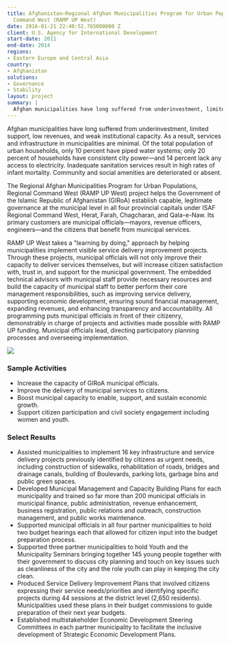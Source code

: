 ```yaml
---
title: Afghanistan—Regional Afghan Municipalities Program for Urban Populations, Regional
  Command West (RAMP UP West)
date: 2016-01-21 22:40:52.765000000 Z
client: U.S. Agency for International Development
start-date: 2011
end-date: 2014
regions:
- Eastern Europe and Central Asia
country:
- Afghanistan
solutions:
- Governance
- Stability
layout: project
summary: |
  Afghan municipalities have long suffered from underinvestment, limited support, low revenues, and weak institutional capacity. As a result, services and infrastructure in municipalities are minimal.
---
```


Afghan municipalities have long suffered from underinvestment, limited support, low revenues, and weak institutional capacity. As a result, services and infrastructure in municipalities are minimal. Of the total population of urban households, only 10 percent have piped water systems; only 20 percent of households have consistent city power—and 14 percent lack any access to electricity. Inadequate sanitation services result in high rates of infant mortality. Community and social amenities are deteriorated or absent.

The Regional Afghan Municipalities Program for Urban Populations, Regional Command West (RAMP UP West) project helps the Government of the Islamic Republic of Afghanistan (GIRoA) establish capable, legitimate governance at the municipal level in all four provincial capitals under ISAF Regional Command West, Herat, Farah, Chagcharan, and Qala-e-Naw. Its primary customers are municipal officials—mayors, revenue officers, engineers—and the citizens that benefit from municipal services.

RAMP UP West takes a "learning by doing," approach by helping municipalities implement visible service delivery improvement projects. Through these projects, municipal officials will not only improve their capacity to deliver services themselves, but will increase citizen satisfaction with, trust in, and support for the municipal government. The embedded technical advisors with municipal staff provide necessary resources and build the capacity of municipal staff to better perform their core management responsibilities, such as improving service delivery, supporting economic development, ensuring sound financial management, expanding revenues, and enhancing transparency and accountability. All programming puts municipal officials in front of their citizenry, demonstrably in charge of projects and activities made possible with RAMP UP funding. Municipal officials lead, directing participatory planning processes and overseeing implementation.

![][1]

###  Sample Activities

* Increase the capacity of GIRoA municipal officials.
* Improve the delivery of municipal services to citizens.
* Boost municipal capacity to enable, support, and sustain economic growth.
* Support citizen participation and civil society engagement including women and youth.

###  Select Results

* Assisted municipalities to implement 16 key infrastructure and service delivery projects previously identified by citizens as urgent needs, including construction of sidewalks, rehabilitation of roads, bridges and drainage canals, building of Boulevards, parking lots, garbage bins and public green spaces.
* Developed Municipal Management and Capacity Building Plans for each municipality and trained so far more than 200 municipal officials in municipal finance, public administration, revenue enhancement, business registration, public relations and outreach, construction management, and public works maintenance.
* Supported municipal officials in all four partner municipalities to hold two budget hearings each that allowed for citizen input into the budget preparation process.
* Supported three partner municipalities to hold Youth and the Municipality Seminars bringing together 145 young people together with their government to discuss city planning and touch on key issues such as cleanliness of the city and the role youth can play in keeping the city clean.
* Produced Service Delivery Improvement Plans that involved citizens expressing their service needs/priorities and identifying specific projects during 44 sessions at the district level (2,650 residents).  Municipalities used these plans in their budget commissions to guide preparation of their next year budgets.
* Established multistakeholder Economic Development Steering Committees in each partner municipality to facilitate the inclusive development of Strategic Economic Development Plans.

[1]: /assets/images/projects/RampUpWest_0.jpg
